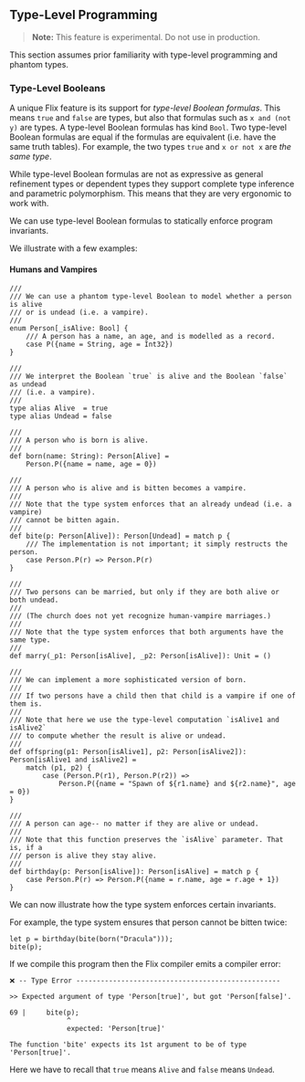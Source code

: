 ## Type-Level Programming

> **Note:** This feature is experimental. Do not use in production.

This section assumes prior familiarity with type-level programming and phantom
types. 

### Type-Level Booleans

A unique Flix feature is its support for _type-level Boolean formulas_. This
means `true` and `false` are types, but also that formulas such as `x and (not
y)` are types. A type-level Boolean formulas has kind `Bool`. Two type-level
Boolean formulas are equal if the formulas are equivalent (i.e. have the same
truth tables). For example, the two types `true` and `x or not x` are _the same
type_. 

While type-level Boolean formulas are not as expressive as general refinement
types or dependent types they support complete type inference and parametric
polymorphism. This means that they are very ergonomic to work with. 

We can use type-level Boolean formulas to statically enforce program invariants. 

We illustrate with a few examples:

#### Humans and Vampires

```flix
///
/// We can use a phantom type-level Boolean to model whether a person is alive 
/// or is undead (i.e. a vampire).
///
enum Person[_isAlive: Bool] {
    /// A person has a name, an age, and is modelled as a record.
    case P({name = String, age = Int32})
}

/// 
/// We interpret the Boolean `true` is alive and the Boolean `false` as undead
/// (i.e. a vampire).
///
type alias Alive  = true
type alias Undead = false

///
/// A person who is born is alive. 
///
def born(name: String): Person[Alive] =
    Person.P({name = name, age = 0})

///
/// A person who is alive and is bitten becomes a vampire.
///
/// Note that the type system enforces that an already undead (i.e. a vampire) 
/// cannot be bitten again. 
///
def bite(p: Person[Alive]): Person[Undead] = match p {
    /// The implementation is not important; it simply restructs the person.
    case Person.P(r) => Person.P(r)
}

///
/// Two persons can be married, but only if they are both alive or both undead.
///
/// (The church does not yet recognize human-vampire marriages.)
///
/// Note that the type system enforces that both arguments have the same type.
///
def marry(_p1: Person[isAlive], _p2: Person[isAlive]): Unit = ()

///
/// We can implement a more sophisticated version of born.
/// 
/// If two persons have a child then that child is a vampire if one of them is.
///
/// Note that here we use the type-level computation `isAlive1 and isAlive2` 
/// to compute whether the result is alive or undead.
///
def offspring(p1: Person[isAlive1], p2: Person[isAlive2]): Person[isAlive1 and isAlive2] = 
    match (p1, p2) {
        case (Person.P(r1), Person.P(r2)) => 
            Person.P({name = "Spawn of ${r1.name} and ${r2.name}", age = 0})
}

///
/// A person can age-- no matter if they are alive or undead.
///
/// Note that this function preserves the `isAlive` parameter. That is, if a 
/// person is alive they stay alive.
///
def birthday(p: Person[isAlive]): Person[isAlive] = match p {
    case Person.P(r) => Person.P({name = r.name, age = r.age + 1})
}
```

We can now illustrate how the type system enforces certain invariants.

For example, the type system ensures that person cannot be bitten twice:

```flix
let p = birthday(bite(born("Dracula")));
bite(p);
```

If we compile this program then the Flix compiler emits a compiler error:

```
❌ -- Type Error -------------------------------------------------- 

>> Expected argument of type 'Person[true]', but got 'Person[false]'.

69 |     bite(p);
              ^
              expected: 'Person[true]'

The function 'bite' expects its 1st argument to be of type 'Person[true]'.
```

Here we have to recall that `true` means `Alive` and `false` means `Undead`.
